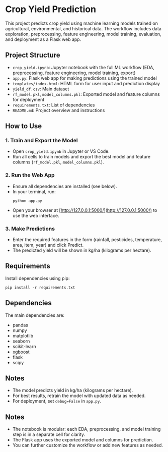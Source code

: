 # Crop Yield Prediction

This project predicts crop yield using machine learning models trained on agricultural, environmental, and historical data. The workflow includes data exploration, preprocessing, feature engineering, model training, evaluation, and deployment as a Flask web app.

## Project Structure
- `crop_yield.ipynb`: Jupyter notebook with the full ML workflow (EDA, preprocessing, feature engineering, model training, export)
- `app.py`: Flask web app for making predictions using the trained model
- `templates/index.html`: HTML form for user input and prediction display
- `yield_df.csv`: Main dataset
- `rf_model.pkl`, `model_columns.pkl`: Exported model and feature columns for deployment
- `requirements.txt`: List of dependencies
- `README.md`: Project overview and instructions

## How to Use
### 1. Train and Export the Model
- Open `crop_yield.ipynb` in Jupyter or VS Code.
- Run all cells to train models and export the best model and feature columns (`rf_model.pkl`, `model_columns.pkl`).

### 2. Run the Web App
- Ensure all dependencies are installed (see below).
- In your terminal, run:
   ```
   python app.py
   ```
- Open your browser at [http://127.0.0.1:5000/](http://127.0.0.1:5000/) to use the web interface.

### 3. Make Predictions
- Enter the required features in the form (rainfall, pesticides, temperature, area, item, year) and click Predict.
- The predicted yield will be shown in kg/ha (kilograms per hectare).

## Requirements
Install dependencies using pip:
```
pip install -r requirements.txt
```

## Dependencies
The main dependencies are:
- pandas
- numpy
- matplotlib
- seaborn
- scikit-learn
- xgboost
- flask
- scipy

## Notes
- The model predicts yield in kg/ha (kilograms per hectare).
- For best results, retrain the model with updated data as needed.
- For deployment, set `debug=False` in `app.py`.

## Notes
- The notebook is modular: each EDA, preprocessing, and model training step is in a separate cell for clarity.
- The Flask app uses the exported model and columns for prediction.
- You can further customize the workflow or add new features as needed.
